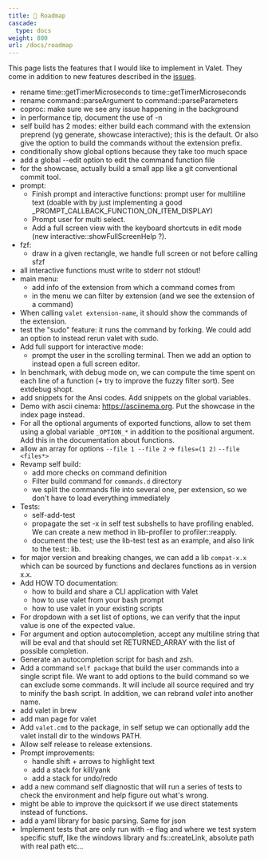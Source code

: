 ```yaml
---
title: 🔭 Roadmap
cascade:
  type: docs
weight: 800
url: /docs/roadmap
---
```


This page lists the features that I would like to implement in Valet. They come in addition to new features described in the [issues][valet-issues].

- rename time::getTimerMicroseconds to time::getTimerMicroseconds
- rename command::parseArgument to command::parseParameters
- coproc: make sure we see any issue happening in the background
- in performance tip, document the use of -n
- self build has 2 modes: either build each command with the extension preprend (yg generate, showcase interactive); this is the default. Or also give the option to build the commands without the extension prefix.
- conditionally show global options because they take too much space
- add a global --edit option to edit the command function file
- for the showcase, actually build a small app like a git conventional commit tool.
- prompt:
  - Finish prompt and interactive functions: prompt user for multiline text (doable with by just implementing a good _PROMPT_CALLBACK_FUNCTION_ON_ITEM_DISPLAY)
  - Prompt user for multi select.
  - Add a full screen view with the keyboard shortcuts in edit mode (new interactive::showFullScreenHelp ?).
- fzf: 
  - draw in a given rectangle, we handle full screen or not before calling sfzf
- all interactive functions must write to stderr not stdout!
- main menu:
  - add info of the extension from which a command comes from
  - in the menu we can filter by extension (and we see the extension of a command)
- When calling `valet extension-name`, it should show the commands of the extension.
- test the "sudo" feature: it runs the command by forking. We could add an option to instead rerun valet with sudo.
- Add full support for interactive mode:
  - prompt the user in the scrolling terminal. Then we add an option to instead open a full screen editor.
- In benchmark, with debug mode on, we can compute the time spent on each line of a function (+ try to improve the fuzzy filter sort). See extdebug shopt.
- add snippets for the Ansi codes. Add snippets on the global variables.
- Demo with ascii cinema: https://asciinema.org. Put the showcase in the index page instead.
- For all the optional arguments of exported functions, allow to set them using a global variable `_OPTION_*` in addition to the positional argument. Add this in the documentation about functions.
- allow an array for options `--file 1 --file 2` -> `files=(1 2)` `--file <files*>`
- Revamp self build:
  - add more checks on command definition
  - Filter build command for `commands.d` directory
  - we split the commands file into several one, per extension, so we don't have to load everything immediately
- Tests:
  - self-add-test
  - propagate the set -x in self test subshells to have profiling enabled. We can create a new method in lib-profiler to profiler::reapply.
  - document the test; use the lib-test test as an example, and also link to the test:: lib.
- for major version and breaking changes, we can add a lib `compat-x.x` which can be sourced by functions and declares functions as in version x.x.
- Add HOW TO documentation:
  - how to build and share a CLI application with Valet
  - how to use valet from your bash prompt
  - how to use valet in your existing scripts
- For dropdown with a set list of options, we can verify that the input value is one of the expected value.
- For argument and option autocompletion, accept any multiline string that will be eval and that should set RETURNED_ARRAY with the list of possible completion.
- Generate an autocompletion script for bash and zsh.
- Add a command `self package` that build the user commands into a single script file. We want to add options to the build command so we can exclude some commands. It will include all source required and try to minify the bash script. In addition, we can rebrand *valet* into another name.
- add valet in brew
- add man page for valet
- Add `valet.cmd` to the package, in self setup we can optionally add the valet install dir to the windows PATH.
- Allow self release to release extensions.
- Prompt improvements:
  - handle shift + arrows to highlight text
  - add a stack for kill/yank
  - add a stack for undo/redo
- add a new command self diagnostic that will run a series of tests to check the environment and help figure out what's wrong.
- might be able to improve the quicksort if we use direct statements instead of functions.
- add a yaml library for basic parsing. Same for json
- Implement tests that are only run with -e flag and where we test system specific stuff, like the windows library and fs::createLink, absolute path with real path etc...

[valet-issues]: https://github.com/jcaillon/valet/issues
